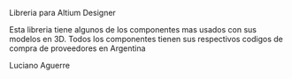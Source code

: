 Libreria para Altium Designer

Esta libreria tiene algunos de los componentes mas usados con sus modelos en 3D.
Todos los componentes tienen sus respectivos codigos de compra de proveedores en Argentina

Luciano Aguerre


